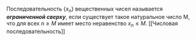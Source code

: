 Последовательность $\{ x_{n} \}$ вещественных чисел называется ___ограниченной сверху___, если существует такое натуральное число M, что для всех $n \geq M$ имеет место неравенство $x_{n} \leq M$.
[[Числовая последовательность]]
